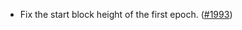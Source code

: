 - Fix the start block height of the first epoch.
  ([\#1993](https://github.com/anoma/namada/pull/1993))